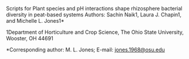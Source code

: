 Scripts for Plant species and pH interactions shape rhizosphere bacterial diversity in peat-based systems 
Authors:
Sachin Naik1, Laura J. Chapin1, and Michelle L. Jones1* 

1Department of Horticulture and Crop Science, The Ohio State University, Wooster, OH 44691
 
*Corresponding author: M. L. Jones; E-mail: jones.1968@osu.edu



